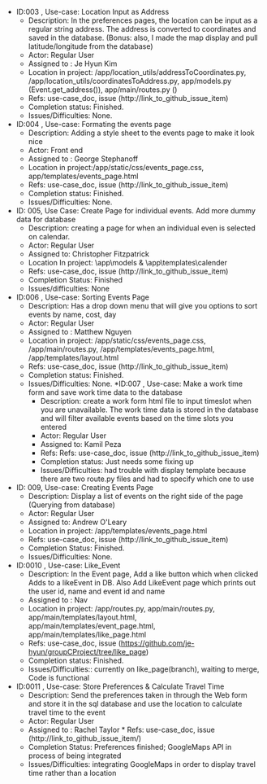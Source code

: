 * ID:003 , Use-case: Location Input as Address
    * Description: In the preferences pages, the location can be input as a regular string address. The address is converted to coordinates and saved in the database. (Bonus: also, I made the map display and pull latitude/longitude from the database)
    * Actor: Regular User
    * Assigned to : Je Hyun Kim
    * Location in project: /app/location_utils/addressToCoordinates.py, /app/location_utils/coordinatesToAddress.py, app/models.py (Event.get_address()), app/main/routes.py ()
    * Refs: use-case_doc, issue (http://link_to_github_issue_item)
    * Completion status: Finished.
    * Issues/Difficulties: None.
* ID:004 , Use-case: Formating the events page
    * Description: Adding a style sheet to the events page to make it look          
       nice
    * Actor: Front end
    * Assigned to : George Stephanoff
    * Location in project:/app/static/css/events_page.css,      
       app/templates/events_page.html
    * Refs: use-case_doc, issue (http://link_to_github_issue_item)
    * Completion status: Finished.
    * Issues/Difficulties: None.
* ID: 005, Use Case:  Create Page for individual events. Add more dummy data for database
    * Description: creating a page for when an individual even is selected on calendar.
    * Actor: Regular User
    * Assigned to: Christopher Fitzpatrick
    * Location In project: \app\models & \app\templates\calender
    * Refs: use-case_doc, issue (http://link_to_github_issue_item)
    * Completion Status: Finished
    * Issues/difficulties: None
* ID:006 , Use-case: Sorting Events Page
    * Description: Has a drop down menu that will give you options to sort events by name, cost, day 
    * Actor: Regular User
    * Assigned to : Matthew Nguyen
    * Location in project: /app/static/css/events_page.css, /app/main/routes.py, /app/templates/events_page.html, /app/templates/layout.html
    * Refs: use-case_doc, issue (http://link_to_github_issue_item)
    * Completion status: Finished.
    * Issues/Difficulties: None.
*ID:007 , Use-case: Make a work time form and save work time data to the database
      * Description: create a work form html file to input timeslot when you are unavailable. The work time data is stored in the database and will filter available events based on the time slots you entered
      * Actor: Regular User
      * Assigned to: Kamil Peza
      * Refs: Refs: use-case_doc, issue (http://link_to_github_issue_item)
      * Completion status: Just needs some fixing up
      * Issues/Difficulties: had trouble with display template because there are two 
      route.py files and had to specify which one to use 
* ID: 009, Use-case: Creating Events Page
    * Description: Display a list of events on the right side of the page (Querying from database)
    * Actor: Regular User
    * Assigned to: Andrew O'Leary
    * Location in project: /app/templates/events_page.html
    * Refs: use-case_doc, issue
(http://link_to_github_issue_item)
    * Completion Status: Finished.
    * Issues/Difficulties: None.
* ID:0010 , Use-case: Like_Event
    * Description: In the Event page, Add a like button which when clicked Adds to a likeEvent in DB. Also Add LikeEvent page which prints out the user id, name and event id and name
    * Assigned to : Nav
    * Location in project: /app/routes.py, app/main/routes.py, app/main/templates/layout.html,
app/main/templates/event_page.html, app/main/templates/like_page.html
    * Refs: use-case_doc, issue  (https://github.com/je-hyun/groupCProject/tree/like_page)
    * Completion status: Finished.
    * Issues/Difficulties:: currently on like_page(branch), waiting to merge, Code is functional
* ID:0011 , Use-case: Store Preferences & Calculate Travel Time
    * Description: Send the preferences taken in through the Web form and store it in the sql database and use the location to calculate travel time to the event
    * Actor: Regular User
    * Assigned to : Rachel Taylor * Refs: use-case_doc, issue (http://link_to_github_issue_item/)
    * Completion Status: Preferences finished; GoogleMaps API in process of being integrated
    * Issues/Difficulties: integrating GoogleMaps in order to display travel time rather than a location
